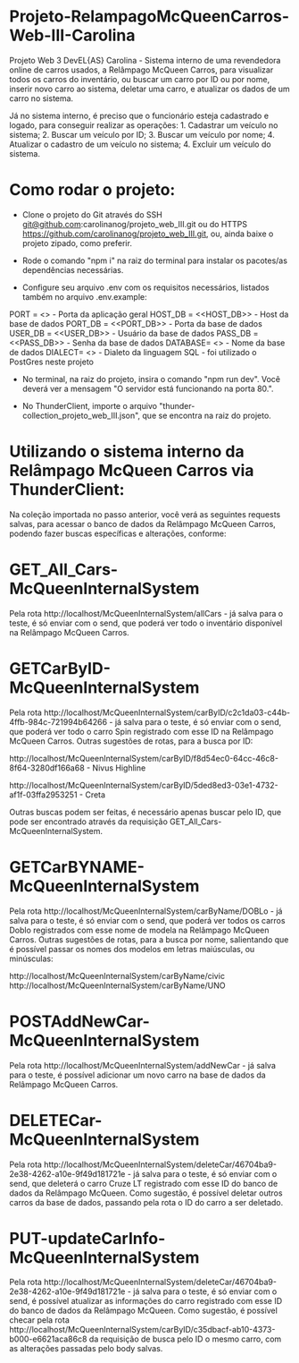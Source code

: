 # Projeto-RelampagoMcQueenCarros-Web-III-Carolina
Projeto Web 3 DevEL{AS} Carolina - Sistema interno de uma revendedora online de carros usados, a Relâmpago McQueen Carros, para visualizar todos os carros do inventário, ou buscar um carro por ID ou por nome, inserir novo carro ao sistema, deletar uma carro, e atualizar os dados de um carro no sistema.


Já no sistema interno, é preciso que o funcionário esteja cadastrado e logado, para conseguir realizar as operações: 1. Cadastrar um veículo no sistema; 2. Buscar um veículo por ID; 3. Buscar um veículo por nome; 4. Atualizar o cadastro de um veículo no sistema; 4. Excluir um veículo do sistema.

# Como rodar o projeto:
- Clone o projeto do Git através do SSH git@github.com:carolinanog/projeto_web_III.git ou do HTTPS https://github.com/carolinanog/projeto_web_III.git, ou, ainda baixe o projeto zipado, como preferir.

- Rode o comando "npm i" na raiz do terminal para instalar os pacotes/as dependências necessárias.

- Configure seu arquivo .env com os requisitos necessários, listados também no arquivo .env.example: 

PORT = <<PORT>>  - Porta da aplicação geral
HOST_DB = <<HOST_DB>>  - Host da base de dados
PORT_DB = <<PORT_DB>>  - Porta da base de dados
USER_DB = <<USER_DB>>  - Usuário da base de dados
PASS_DB = <<PASS_DB>>  - Senha da base de dados
DATABASE= <<DATABASE>> - Nome da base de dados
DIALECT= <<DIALECT>>   - Dialeto da linguagem SQL - foi utilizado o PostGres neste projeto 

- No terminal, na raiz do projeto, insira o comando "npm run dev". Você deverá ver a mensagem "O servidor está funcionando na porta 80.".

- No ThunderClient, importe o arquivo "thunder-collection_projeto_web_III.json", que se encontra na raiz do projeto.

# Utilizando o sistema interno da Relâmpago McQueen Carros via ThunderClient:

Na coleção importada no passo anterior, você verá as seguintes requests salvas, para acessar o banco de dados da Relâmpago McQueen Carros, podendo fazer buscas específicas e alterações, conforme:

# GET_All_Cars-McQueenInternalSystem
Pela rota http://localhost/McQueenInternalSystem/allCars - já salva para o teste, é só enviar com o send, que poderá ver todo o inventário disponível na Relâmpago McQueen Carros.

# GETCarByID-McQueenInternalSystem
Pela rota http://localhost/McQueenInternalSystem/carByID/c2c1da03-c44b-4ffb-984c-721994b64266 - já salva para o teste, é só enviar com o send, que poderá ver todo o carro Spin registrado com esse ID na Relâmpago McQueen Carros. 
Outras sugestões de rotas, para a busca por ID:

http://localhost/McQueenInternalSystem/carByID/f8d54ec0-64cc-46c8-8f64-3280df166a68 - Nivus Highline

http://localhost/McQueenInternalSystem/carByID/5ded8ed3-03e1-4732-af1f-03ffa2953251 - Creta

Outras buscas podem ser feitas, é necessário apenas buscar pelo ID, que pode ser encontrado através da requisição GET_All_Cars-McQueenInternalSystem. 

# GETCarBYNAME-McQueenInternalSystem
Pela rota http://localhost/McQueenInternalSystem/carByName/DOBLo - já salva para o teste, é só enviar com o send, que poderá ver todos os carros Doblo registrados com esse nome de modela na Relâmpago McQueen Carros. 
Outras sugestões de rotas, para a busca por nome, salientando que é possível passar os nomes dos modelos em letras maiúsculas, ou minúsculas:

http://localhost/McQueenInternalSystem/carByName/civic
http://localhost/McQueenInternalSystem/carByName/UNO


# POSTAddNewCar-McQueenInternalSystem
Pela rota http://localhost/McQueenInternalSystem/addNewCar - já salva para o teste, é possível adicionar um novo carro na base de dados da  Relâmpago McQueen Carros. 
# DELETECar-McQueenInternalSystem
Pela rota http://localhost/McQueenInternalSystem/deleteCar/46704ba9-2e38-4262-a10e-9f49d181721e - já salva para o teste, é só enviar com o send, que deleterá o carro Cruze LT registrado com esse ID do banco de dados da Relâmpago McQueen. Como sugestão, é possível deletar outros carros da base de dados, passando pela rota o ID do carro a ser deletado.

# PUT-updateCarInfo-McQueenInternalSystem
Pela rota http://localhost/McQueenInternalSystem/deleteCar/46704ba9-2e38-4262-a10e-9f49d181721e - já salva para o teste, é só enviar com o send, é possível atualizar as informações do carro registrado com esse ID do banco de dados da Relâmpago McQueen. Como sugestão, é possível checar pela rota http://localhost/McQueenInternalSystem/carByID/c35dbacf-ab10-4373-b000-e6621aca86c8 da requisição de busca pelo ID o mesmo carro, com as alterações passadas pelo body salvas.